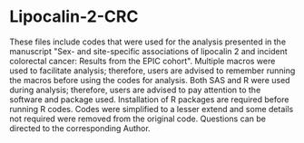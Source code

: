 # Lipocalin-2-CRC
These files include codes that were used for the analysis presented in the manuscript "Sex- and site-specific associations of lipocalin 2 and incident colorectal cancer: Results from the EPIC cohort".
Multiple macros were used to facilitate analysis; therefore, users are advised to remember running the macros before using the codes for analysis. 
Both SAS and R were used during analysis; therefore, users are advised to pay attention to the software and package used. Installation of R packages are required before running R codes. 
Codes were simplified to a lesser extend and some details not required were removed from the original code. 
Questions can be directed to the corresponding Author. 
